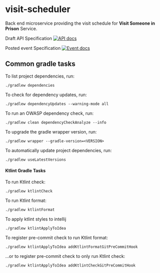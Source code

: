 # visit-scheduler

Back end microservice providing the visit schedule for **Visit Someone in Prison** Service.

Draft API Specification [![API docs](https://img.shields.io/badge/API_docs-view-85EA2D.svg?logo=swagger)](https://editor.swagger.io/?url=https://raw.githubusercontent.com/ministryofjustice/visit-scheduler/main/visit-scheduler-api-specification.yaml)

Posted event Specification [![Event docs](https://img.shields.io/badge/Event_docs-view-85EA2D.svg)](https://studio.asyncapi.com/?url=https://raw.githubusercontent.com/ministryofjustice/visit-scheduler/main/visit-scheduler-event-specification.yaml)

## Common gradle tasks

To list project dependencies, run:

```
./gradlew dependencies
```

To check for dependency updates, run:
```
./gradlew dependencyUpdates --warning-mode all
```

To run an OWASP dependency check, run:
```
./gradlew clean dependencyCheckAnalyze --info
```

To upgrade the gradle wrapper version, run:
```
./gradlew wrapper --gradle-version=<VERSION>
```

To automatically update project dependencies, run:
```
./gradlew useLatestVersions
```

#### Ktlint Gradle Tasks

To run Ktlint check:
```
./gradlew ktlintCheck
```

To run Ktlint format:
```
./gradlew ktlintFormat
```

To apply ktlint styles to intellij
```
./gradlew ktlintApplyToIdea
```

To register pre-commit check to run Ktlint format:
```
./gradlew ktlintApplyToIdea addKtlintFormatGitPreCommitHook 
```

...or to register pre-commit check to only run Ktlint check:
```
./gradlew ktlintApplyToIdea addKtlintCheckGitPreCommitHook
```

